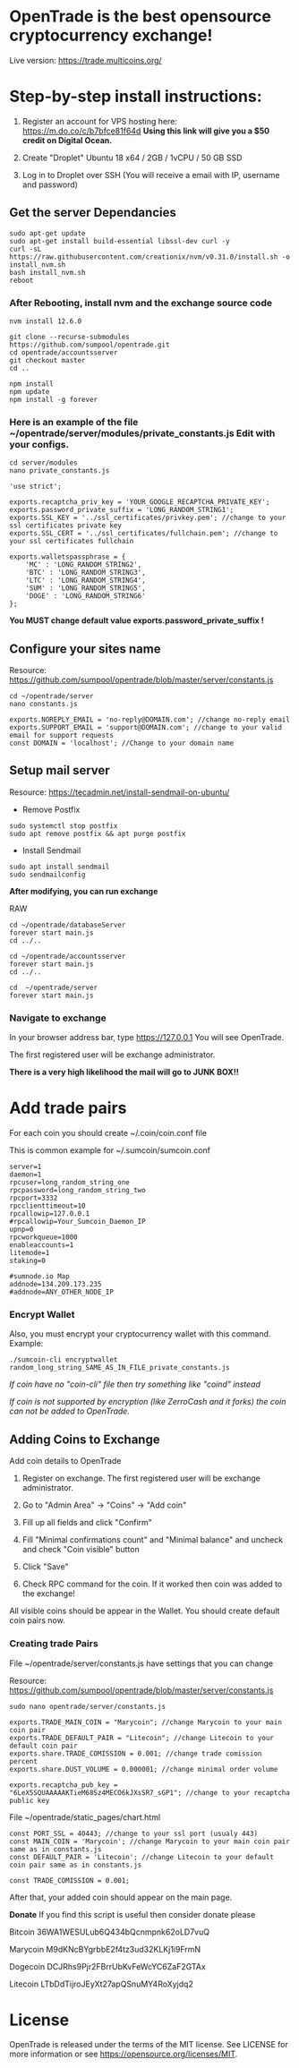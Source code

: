 # OpenTrade is the best opensource cryptocurrency exchange!

Live version: https://trade.multicoins.org/


# Step-by-step install instructions:

1. Register an account for VPS hosting here: https://m.do.co/c/b7bfce81f64d
**Using this link will give you a $50 credit on Digital Ocean.**

2. Create "Droplet" Ubuntu 18 x64 / 2GB / 1vCPU / 50 GB SSD
3. Log in to Droplet over SSH (You will receive a email with IP, username and password)


## Get the server Dependancies
```
sudo apt-get update
sudo apt-get install build-essential libssl-dev curl -y
curl -sL https://raw.githubusercontent.com/creationix/nvm/v0.31.0/install.sh -o install_nvm.sh
bash install_nvm.sh
reboot
```
### After Rebooting, install nvm and the exchange source code
```
nvm install 12.6.0

git clone --recurse-submodules https://github.com/sumpool/opentrade.git
cd opentrade/accountsserver
git checkout master
cd ..

npm install 
npm update
npm install -g forever
```

### Here is an example of the file ~/opentrade/server/modules/private_constants.js Edit with your configs.
```
cd server/modules
nano private_constants.js
```

```
'use strict';

exports.recaptcha_priv_key = 'YOUR_GOOGLE_RECAPTCHA_PRIVATE_KEY';
exports.password_private_suffix = 'LONG_RANDOM_STRING1';
exports.SSL_KEY = '../ssl_certificates/privkey.pem'; //change to your ssl certificates private key
exports.SSL_CERT = '../ssl_certificates/fullchain.pem'; //change to your ssl certificates fullchain

exports.walletspassphrase = {
    'MC' : 'LONG_RANDOM_STRING2',
    'BTC' : 'LONG_RANDOM_STRING3',
    'LTC' : 'LONG_RANDOM_STRING4',
    'SUM' : 'LONG_RANDOM_STRING5',
    'DOGE' : 'LONG_RANDOM_STRING6'
};
```

**You MUST change default value exports.password_private_suffix !**

## Configure your sites name
Resource:
https://github.com/sumpool/opentrade/blob/master/server/constants.js

```
cd ~/opentrade/server
nano constants.js
```
```
exports.NOREPLY_EMAIL = 'no-reply@DOMAIN.com'; //change no-reply email
exports.SUPPORT_EMAIL = 'support@DOMAIN.com'; //change to your valid email for support requests
const DOMAIN = 'localhost'; //Change to your domain name
```

## Setup mail server
Resource:
https://tecadmin.net/install-sendmail-on-ubuntu/
* Remove Postfix
```
sudo systemctl stop postfix
sudo apt remove postfix && apt purge postfix
```
* Install Sendmail
```
sudo apt install sendmail
sudo sendmailconfig
```

**After modifying, you can run exchange**

RAW
```
cd ~/opentrade/databaseServer
forever start main.js
cd ../..

cd ~/opentrade/accountsserver
forever start main.js
cd ../..

cd  ~/opentrade/server
forever start main.js

```

### Navigate to exchange

In your browser address bar, type https://127.0.0.1
You will see OpenTrade.

The first registered user will be exchange administrator. 

**There is a very high likelihood the mail will go to JUNK BOX!!**

# Add trade pairs

For each coin you should create ~/.coin/coin.conf file

This is common example for ~/.sumcoin/sumcoin.conf

```
server=1
daemon=1
rpcuser=long_random_string_one
rpcpassword=long_random_string_two
rpcport=3332
rpcclienttimeout=10
rpcallowip=127.0.0.1
#rpcallowip=Your_Sumcoin_Daemon_IP
upnp=0
rpcworkqueue=1000
enableaccounts=1
litemode=1
staking=0

#sumnode.io Map
addnode=134.209.173.235
#addnode=ANY_OTHER_NODE_IP

```

### Encrypt Wallet 
Also, you must encrypt your cryptocurrency wallet with this command.
Example:
```
./sumcoin-cli encryptwallet random_long_string_SAME_AS_IN_FILE_private_constants.js

```

*If coin have no "coin-cli" file then try something like "coind" instead*

*If coin is not supported by encryption (like ZerroCash and it forks) the coin can not be added to OpenTrade.*

## Adding Coins to Exchange
Add coin details to OpenTrade

1. Register on exchange. The first registered user will be exchange administrator.

2. Go to "Admin Area" -> "Coins" -> "Add coin"

3. Fill up all fields and click "Confirm"

4. Fill "Minimal confirmations count" and "Minimal balance" and uncheck and check "Coin visible" button

5. Click "Save"

6. Check RPC command for the coin. If it worked then coin was added to the exchange!

All visible coins should be appear in the Wallet. You should create default coin pairs now.


### Creating trade Pairs
File ~/opentrade/server/constants.js have settings that you can change

Resource:
https://github.com/sumpool/opentrade/blob/master/server/constants.js

```
sudo nano opentrade/server/constants.js
```
```
exports.TRADE_MAIN_COIN = "Marycoin"; //change Marycoin to your main coin pair
exports.TRADE_DEFAULT_PAIR = "Litecoin"; //change Litecoin to your default coin pair
exports.share.TRADE_COMISSION = 0.001; //change trade comission percent
exports.share.DUST_VOLUME = 0.000001; //change minimal order volume

exports.recaptcha_pub_key = "6LeX5SQUAAAAAKTieM68Sz4MECO6kJXsSR7_sGP1"; //change to your recaptcha public key

```

File ~/opentrade/static_pages/chart.html

```
const PORT_SSL = 40443; //change to your ssl port (usualy 443)
const MAIN_COIN = 'Marycoin'; //change Marycoin to your main coin pair same as in constants.js
const DEFAULT_PAIR = 'Litecoin'; //change Litecoin to your default coin pair same as in constants.js
      
const TRADE_COMISSION = 0.001;
```

After that, your added coin should appear on the main page.



**Donate**
If you find this script is useful then consider donate please

Bitcoin 36WA1WESULub6Q434bQcnmpnk62oLD7vuQ

Marycoin M9dKNcBYgrbbE2f4tz3ud32KLKj1i9FrmN

Dogecoin DCJRhs9Pjr2FBrrUbKvFeWcYC6ZaF2GTAx

Litecoin LTbDdTijroJEyXt27apQSnuMY4RoXyjdq2

# License

OpenTrade is released under the terms of the MIT license. See LICENSE for more information or see https://opensource.org/licenses/MIT.



